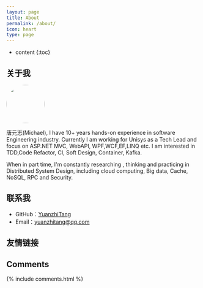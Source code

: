 ```yaml
---
layout: page
title: About
permalink: /about/
icon: heart
type: page
---
```


* content
{:toc}

## 关于我
<div style="margin:10px auto">
<img style="border: 0;height: 100px;width: 100px; border-radius:50%" src="https://yuanzhitang.github.io/images/yuanzhitang.jpg"/>
</div>

唐元志(Michael), I have 10+ years hands-on experience in software Engineering industry. Currently I am working for Unisys as a Tech Lead and focus on 
ASP.NET MVC, WebAPI, WPF,WCF,EF,LINQ etc. I am interested in TDD,Code Refactor, CI, Soft Design, Container, Kafka.

When in part time, I'm constantly researching , thinking and practicing in Distributed System Design, including cloud computing, Big data, Cache, NoSQL, RPC and Security.

<!--
<iframe src="https://githubbadge.appspot.com/gaohaoyang?s=1" style="border: 0;height: 142px;width: 200px;overflow: hidden;" frameBorder="0"></iframe>
-->
## 联系我

* GitHub：[YuanzhiTang](https://github.com/yuanzhitang)
* Email：yuanzhitang@qq.com

## 友情链接

<!--
[羡辙杂俎](http://zhangwenli.com/blog) \| [Anotherhome](https://www.anotherhome.net) \| [Reverland](http://reverland.org/) \| [ZhiLi](http://lizhipower.github.io/) \| [Simmer](http://simmer-jun.github.io/) \| [awthink](http://awthink.net/) \| [Aralic](http://aralic.github.io/) \| [zchen9](http://www.chen9.info/) \| [wuhuaji](http://wuhuaji.me/) \| [lisheng](http://www.lishengcn.cn/) \| [薛彬XueBin](http://axuebin.com/blog/) \| [TBOOX](http://www.tboox.org/cn/) \|  [Ling](http://linglinyp.com/)
-->
## Comments

{% include comments.html %}

